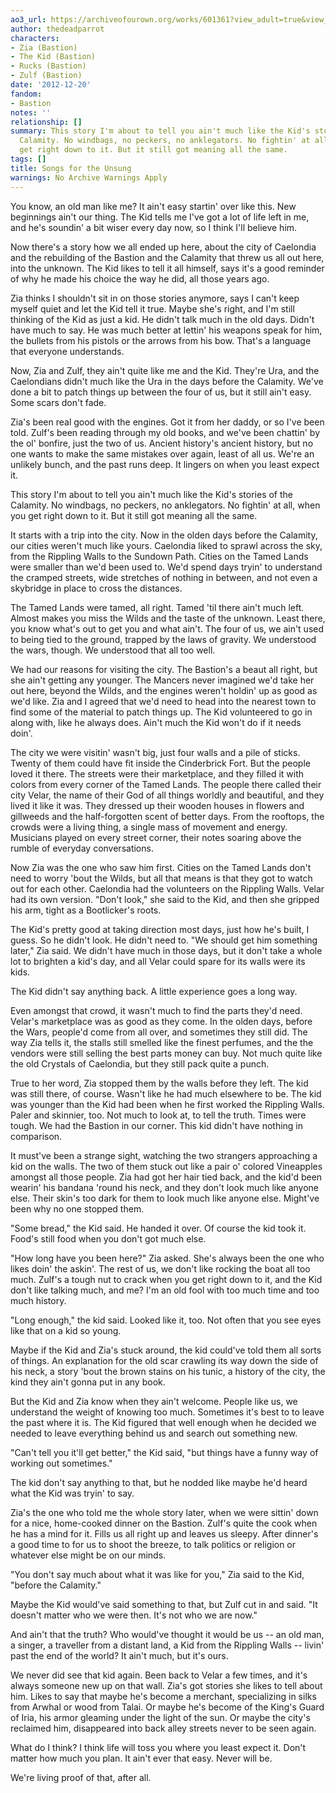 ```yaml
---
ao3_url: https://archiveofourown.org/works/601361?view_adult=true&view_full_work=true
author: thedeadparrot
characters:
- Zia (Bastion)
- The Kid (Bastion)
- Rucks (Bastion)
- Zulf (Bastion)
date: '2012-12-20'
fandom:
- Bastion
notes: ''
relationship: []
summary: This story I'm about to tell you ain't much like the Kid's stories of the
  Calamity. No windbags, no peckers, no anklegators. No fightin' at all, when you
  get right down to it. But it still got meaning all the same.
tags: []
title: Songs for the Unsung
warnings: No Archive Warnings Apply
---
```


You know, an old man like me? It ain't easy startin' over like this. New beginnings ain't our thing. The Kid tells me I've got a lot of life left in me, and he's soundin' a bit wiser every day now, so I think I'll believe him.

Now there's a story how we all ended up here, about the city of Caelondia and the rebuilding of the Bastion and the Calamity that threw us all out here, into the unknown. The Kid likes to tell it all himself, says it's a good reminder of why he made his choice the way he did, all those years ago.

Zia thinks I shouldn't sit in on those stories anymore, says I can't keep myself quiet and let the Kid tell it true. Maybe she's right, and I'm still thinking of the Kid as just a kid. He didn't talk much in the old days. Didn't have much to say. He was much better at lettin' his weapons speak for him, the bullets from his pistols or the arrows from his bow. That's a language that everyone understands.

Now, Zia and Zulf, they ain't quite like me and the Kid. They're Ura, and the Caelondians didn't much like the Ura in the days before the Calamity. We've done a bit to patch things up between the four of us, but it still ain't easy. Some scars don't fade. 

Zia's been real good with the engines. Got it from her daddy, or so I've been told. Zulf's been reading through my old books, and we've been chattin' by the ol' bonfire, just the two of us. Ancient history's ancient history, but no one wants to make the same mistakes over again, least of all us. We're an unlikely bunch, and the past runs deep. It lingers on when you least expect it.

This story I'm about to tell you ain't much like the Kid's stories of the Calamity. No windbags, no peckers, no anklegators. No fightin' at all, when you get right down to it. But it still got meaning all the same.

It starts with a trip into the city. Now in the olden days before the Calamity, our cities weren't much like yours. Caelondia liked to sprawl across the sky, from the Rippling Walls to the Sundown Path. Cities on the Tamed Lands were smaller than we'd been used to. We'd spend days tryin' to understand the cramped streets, wide stretches of nothing in between, and not even a skybridge in place to cross the distances.

The Tamed Lands were tamed, all right. Tamed 'til there ain't much left. Almost makes you miss the Wilds and the taste of the unknown. Least there, you know what's out to get you and what ain't. The four of us, we ain't used to being tied to the ground, trapped by the laws of gravity. We understood the wars, though. We understood that all too well.

We had our reasons for visiting the city. The Bastion's a beaut all right, but she ain't getting any younger. The Mancers never imagined we'd take her out here, beyond the Wilds, and the engines weren't holdin' up as good as we'd like. Zia and I agreed that we'd need to head into the nearest town to find some of the material to patch things up. The Kid volunteered to go in along with, like he always does. Ain't much the Kid won't do if it needs doin'.

The city we were visitin' wasn't big, just four walls and a pile of sticks. Twenty of them could have fit inside the Cinderbrick Fort. But the people loved it there. The streets were their marketplace, and they filled it with colors from every corner of the Tamed Lands. The people there called their city Velar, the name of their God of all things worldly and beautiful, and they lived it like it was. They dressed up their wooden houses in flowers and gillweeds and the half-forgotten scent of better days. From the rooftops, the crowds were a living thing, a single mass of movement and energy. Musicians played on every street corner, their notes soaring above the rumble of everyday conversations. 

Now Zia was the one who saw him first. Cities on the Tamed Lands don't need to worry 'bout the Wilds, but all that means is that they got to watch out for each other. Caelondia had the volunteers on the Rippling Walls. Velar had its own version. "Don't look," she said to the Kid, and then she gripped his arm, tight as a Bootlicker's roots.

The Kid's pretty good at taking direction most days, just how he's built, I guess. So he didn't look. He didn't need to. "We should get him something later," Zia said. We didn't have much in those days, but it don't take a whole lot to brighten a kid's day, and all Velar could spare for its walls were its kids.

The Kid didn't say anything back. A little experience goes a long way.

Even amongst that crowd, it wasn't much to find the parts they'd need. Velar's marketplace was as good as they come. In the olden days, before the Wars, people'd come from all over, and sometimes they still did. The way Zia tells it, the stalls still smelled like the finest perfumes, and the the vendors were still selling the best parts money can buy. Not much quite like the old Crystals of Caelondia, but they still pack quite a punch.

True to her word, Zia stopped them by the walls before they left. The kid was still there, of course. Wasn't like he had much elsewhere to be. The kid was younger than the Kid had been when he first worked the Rippling Walls. Paler and skinnier, too. Not much to look at, to tell the truth. Times were tough. We had the Bastion in our corner. This kid didn't have nothing in comparison.

It must've been a strange sight, watching the two strangers approaching a kid on the walls. The two of them stuck out like a pair o' colored Vineapples amongst all those people. Zia had got her hair tied back, and the kid'd been wearin' his bandana 'round his neck, and they don't look much like anyone else. Their skin's too dark for them to look much like anyone else. Might've been why no one stopped them.

"Some bread," the Kid said. He handed it over. Of course the kid took it. Food's still food when you don't got much else.

"How long have you been here?" Zia asked. She's always been the one who likes doin' the askin'. The rest of us, we don't like rocking the boat all too much. Zulf's a tough nut to crack when you get right down to it, and the Kid don't like talking much, and me? I'm an old fool with too much time and too much history.

"Long enough," the kid said. Looked like it, too. Not often that you see eyes like that on a kid so young. 

Maybe if the Kid and Zia's stuck around, the kid could've told them all sorts of things. An explanation for the old scar crawling its way down the side of his neck, a story 'bout the brown stains on his tunic, a history of the city, the kind they ain't gonna put in any book.

But the Kid and Zia know when they ain't welcome. People like us, we understand the weight of knowing too much. Sometimes it's best to to leave the past where it is. The Kid figured that well enough when he decided we needed to leave everything behind us and search out something new.

"Can't tell you it'll get better," the Kid said, "but things have a funny way of working out sometimes."

The kid don't say anything to that, but he nodded like maybe he'd heard what the Kid was tryin' to say.

Zia's the one who told me the whole story later, when we were sittin' down for a nice, home-cooked dinner on the Bastion. Zulf's quite the cook when he has a mind for it. Fills us all right up and leaves us sleepy. After dinner's a good time to for us to shoot the breeze, to talk politics or religion or whatever else might be on our minds.

"You don't say much about what it was like for you," Zia said to the Kid, "before the Calamity."

Maybe the Kid would've said something to that, but Zulf cut in and said. "It doesn't matter who we were then. It's not who we are now."

And ain't that the truth? Who would've thought it would be us -- an old man, a singer, a traveller from a distant land, a Kid from the Rippling Walls -- livin' past the end of the world? It ain't much, but it's ours.

We never did see that kid again. Been back to Velar a few times, and it's always someone new up on that wall. Zia's got stories she likes to tell about him. Likes to say that maybe he's become a merchant, specializing in silks from Arwhal or wood from Talai. Or maybe he's become of the King's Guard of Iria, his armor gleaming under the light of the sun. Or maybe the city's reclaimed him, disappeared into back alley streets never to be seen again.

What do I think? I think life will toss you where you least expect it. Don't matter how much you plan. It ain't ever that easy. Never will be.

We're living proof of that, after all.